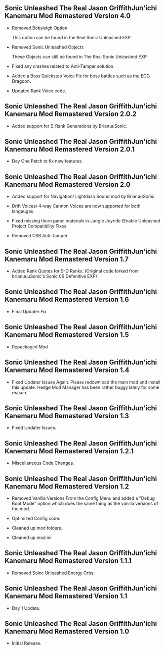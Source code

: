 ## Sonic Unleashed The Real Jason GriffithJun'ichi Kanemaru Mod Remastered Version 4.0

- Removed Bobsleigh Option
  
  This option can be found in the Real Sonic Unleashed EXP.
  
 - Removed Sonic Unleashed Objects
 
   These Objects can still be found in The Real Sonic Unleashed EXP
 
 - Fixed any crashes related to Anti-Tamper solution.
 
 - Added a Boss Quickstep Voice Fix for boss battles such as the EGG Dragoon.
 
 - Updated Rank Voice code.


## Sonic Unleashed The Real Jason GriffithJun'ichi Kanemaru Mod Remastered Version 2.0.2

- Added support for E-Rank Generations by BrianuuSonic.

## Sonic Unleashed The Real Jason GriffithJun'ichi Kanemaru Mod Remastered Version 2.0.1

- Day One Patch to fix new features.


## Sonic Unleashed The Real Jason GriffithJun'ichi Kanemaru Mod Remastered Version 2.0

- Added support for Navigation/ Lightdash Sound mod by BrianuuSonic. 

- Drift Voices/ 4-way Cannon Voices are now supported for both langauges.

- Fixed missing thorn panel materials in Jungle Joyride (Enable Unleashed Project Compatibility Fixes.

- Removed CSB Anti-Tamper.



## Sonic Unleashed The Real Jason GriffithJun'ichi Kanemaru Mod Remastered Version 1.7

- Added Rank Quotes for S-D Ranks. (Original code forked from brianuuuSonic's Sonic 06 Defenitive EXP)



## Sonic Unleashed The Real Jason GriffithJun'ichi Kanemaru Mod Remastered Version 1.6

- Final Updater Fix


## Sonic Unleashed The Real Jason GriffithJun'ichi Kanemaru Mod Remastered Version 1.5

- Repackaged Mod

## Sonic Unleashed The Real Jason GriffithJun'ichi Kanemaru Mod Remastered Version 1.4

- Fixed Updater Issues Again. Please redownload the main mod and install this update. Hedge Mod Manager has been rather buggy lately for some reason.


## Sonic Unleashed The Real Jason GriffithJun'ichi Kanemaru Mod Remastered Version 1.3

- Fixed Updater Issues.

## Sonic Unleashed The Real Jason GriffithJun'ichi Kanemaru Mod Remastered Version 1.2.1

- Miscellaneous Code Changes.



## Sonic Unleashed The Real Jason GriffithJun'ichi Kanemaru Mod Remastered Version 1.2

- Removed Vanilla Versions From the Config Menu and added a "Debug Boot Mode" option which does the same thing as the vanilla versions of the mod.

- Optimized Config code.

- Cleaned up mod folders.

- Cleaned up mod.ini

## Sonic Unleashed The Real Jason GriffithJun'ichi Kanemaru Mod Remastered Version 1.1.1

- Removed Soinc Unleashed Energy Orbs.


## Sonic Unleashed The Real Jason GriffithJun'ichi Kanemaru Mod Remastered Version 1.1

- Day 1 Update.


## Sonic Unleashed The Real Jason GriffithJun'ichi Kanemaru Mod Remastered Version 1.0

- Initial Release.
